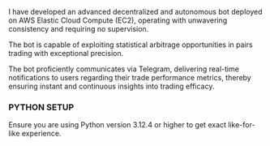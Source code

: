 I have developed an advanced decentralized and autonomous bot deployed on AWS Elastic Cloud Compute (EC2), operating with unwavering
consistency and requiring no supervision. 

The bot is capable of exploiting statistical arbitrage opportunities in
pairs trading with exceptional precision.

The bot proficiently communicates via Telegram, delivering real-time notifications to users regarding their trade
performance metrics, thereby ensuring instant and continuous insights into trading efficacy.




### PYTHON SETUP

Ensure you are using Python version 3.12.4 or higher to get exact like-for-like experience.


